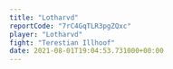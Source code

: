 ```yaml
---
title: "Lotharvd"
reportCode: "7rC4GqTLR3pgZQxc"
player: "Lotharvd"
fight: "Terestian Illhoof"
date: 2021-08-01T19:04:53.731000+00:00
---
```

